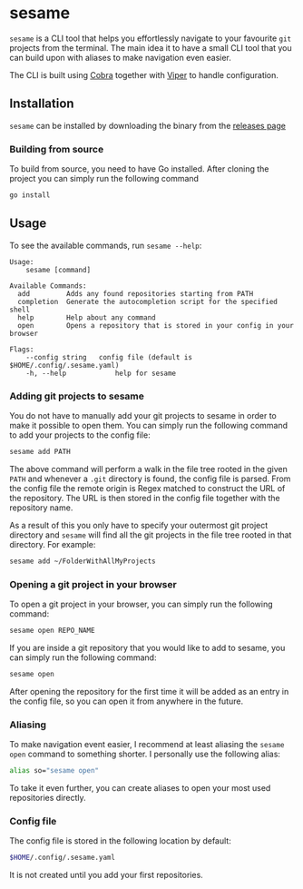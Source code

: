 # sesame

`sesame` is a CLI tool that helps you effortlessly navigate to your favourite `git` projects from the terminal. The main idea it to have a small CLI tool that you can build upon with aliases to make navigation even easier.

The CLI is built using [Cobra](https://github.com/spf13/cobra) together with [Viper](https://github.com/spf13/viper) to handle configuration.

## Installation

`sesame` can be installed by downloading the binary from the [releases page](https://github.com/hugowangler/sesame/releases)

### Building from source

To build from source, you need to have Go installed. After cloning the project you can simply run the following command

```bash
go install
```

## Usage

To see the available commands, run `sesame --help`:

```
Usage:
    sesame [command]

Available Commands:
  add         Adds any found repositories starting from PATH
  completion  Generate the autocompletion script for the specified shell
  help        Help about any command
  open        Opens a repository that is stored in your config in your browser

Flags:
    --config string   config file (default is $HOME/.config/.sesame.yaml)
    -h, --help            help for sesame
```

### Adding git projects to sesame
You do not have to manually add your git projects to sesame in order to make it possible to open them. You can simply run the following command to add your projects to the config file:

```bash
sesame add PATH
```

The above command will perform a walk in the file tree rooted in the given `PATH` and whenever a `.git` directory is found, the config file is parsed. From the config file the remote origin is Regex matched to construct the URL of the repository. The URL is then stored in the config file together with the repository name.

As a result of this you only have to specify your outermost git project directory and `sesame` will find all the git projects in the file tree rooted in that directory. For example:
    
```bash
sesame add ~/FolderWithAllMyProjects
```

### Opening a git project in your browser
To open a git project in your browser, you can simply run the following command:

```bash
sesame open REPO_NAME
```

If you are inside a git repository that you would like to add to sesame, you can simply run the following command:

```bash
sesame open
```

After opening the repository for the first time it will be added as an entry in the config file, so you can open it from anywhere in the future.

### Aliasing
To make navigation event easier, I recommend at least aliasing the `sesame open` command to something shorter. I personally use the following alias:

```bash
alias so="sesame open"
```

To take it even further, you can create aliases to open your most used repositories directly.

### Config file
The config file is stored in the following location by default:

```bash
$HOME/.config/.sesame.yaml
```

It is not created until you add your first repositories.